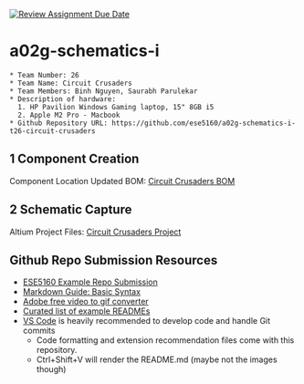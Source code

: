 [![Review Assignment Due Date](https://classroom.github.com/assets/deadline-readme-button-24ddc0f5d75046c5622901739e7c5dd533143b0c8e959d652212380cedb1ea36.svg)](https://classroom.github.com/a/yeGjPO4S)
# a02g-schematics-i

    * Team Number: 26
    * Team Name: Circuit Crusaders
    * Team Members: Binh Nguyen, Saurabh Parulekar
    * Description of hardware:
      1. HP Pavilion Windows Gaming laptop, 15" 8GB i5
      2. Apple M2 Pro - Macbook
    * Github Repository URL: https://github.com/ese5160/a02g-schematics-i-t26-circuit-crusaders

## 1 Component Creation
Component Location Updated BOM: [Circuit Crusaders BOM](https://github.com/ese5160/a02g-schematics-i-t26-circuit-crusaders/blob/main/A01G%20bom%20-%20Circuit%20Crusders.xlsx)

## 2 Schematic Capture
Altium Project Files: [Circuit Crusaders Project](https://upenn-eselabs.365.altium.com/designs/114505C5-8A92-40C3-9C26-AFBB1F629568)

## Github Repo Submission Resources

* [ESE5160 Example Repo Submission](https://github.com/ese5160/example-repository-submission)
* [Markdown Guide: Basic Syntax](https://www.markdownguide.org/basic-syntax/)
* [Adobe free video to gif converter](https://www.adobe.com/express/feature/video/convert/video-to-gif)
* [Curated list of example READMEs](https://github.com/matiassingers/awesome-readme)
* [VS Code](https://code.visualstudio.com/) is heavily recommended to develop code and handle Git commits
  * Code formatting and extension recommendation files come with this repository.
  * Ctrl+Shift+V will render the README.md (maybe not the images though)
